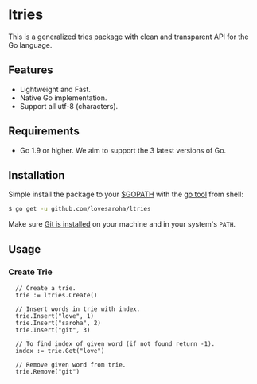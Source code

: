 # ltries
This is a generalized tries package with clean and transparent API for the Go language.

## Features
- Lightweight and Fast.
- Native Go implementation.
- Support all utf-8 (characters).

## Requirements
- Go 1.9 or higher. We aim to support the 3 latest versions of Go.

## Installation
Simple install the package to your [$GOPATH](https://github.com/golang/go/wiki/GOPATH "GOPATH") with the [go tool](https://golang.org/cmd/go/ "go command") from shell:
```bash
$ go get -u github.com/lovesaroha/ltries
```
Make sure [Git is installed](https://git-scm.com/downloads) on your machine and in your system's `PATH`.

## Usage

### Create Trie

```Golang
  // Create a trie.
  trie := ltries.Create()

  // Insert words in trie with index.
  trie.Insert("love", 1)
  trie.Insert("saroha", 2)
  trie.Insert("git", 3)

  // To find index of given word (if not found return -1).
  index := trie.Get("love")

  // Remove given word from trie.
  trie.Remove("git")

```